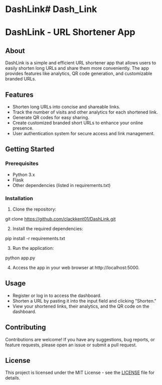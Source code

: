 # DashLink# Dash_Link
# DashLink - URL Shortener App


## About

DashLink is a simple and efficient URL shortener app that allows users to easily shorten long URLs and share them more conveniently. The app provides features like analytics, QR code generation, and customizable branded URLs.

## Features

- Shorten long URLs into concise and shareable links.
- Track the number of visits and other analytics for each shortened link.
- Generate QR codes for easy sharing.
- Create customized branded short URLs to enhance your online presence.
- User authentication system for secure access and link management.

## Getting Started

### Prerequisites

- Python 3.x
- Flask
- Other dependencies (listed in requirements.txt)

### Installation

1. Clone the repository:

git clone https://github.com/clackkent01/DashLink.git


2. Install the required dependencies:

pip install -r requirements.txt


3. Run the application:

python app.py


4. Access the app in your web browser at http://localhost:5000.

## Usage

- Register or log in to access the dashboard.
- Shorten a URL by pasting it into the input field and clicking "Shorten."
- View your shortened links, their analytics, and the QR code on the dashboard.

## Contributing

Contributions are welcome! If you have any suggestions, bug reports, or feature requests, please open an issue or submit a pull request.

## License

This project is licensed under the MIT License - see the [LICENSE](LICENSE) file for details.

